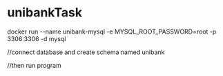 # unibankTask

docker run --name unibank-mysql -e MYSQL_ROOT_PASSWORD=root -p 3306:3306 -d mysql

//connect database and create schema named unibank

//then run program
